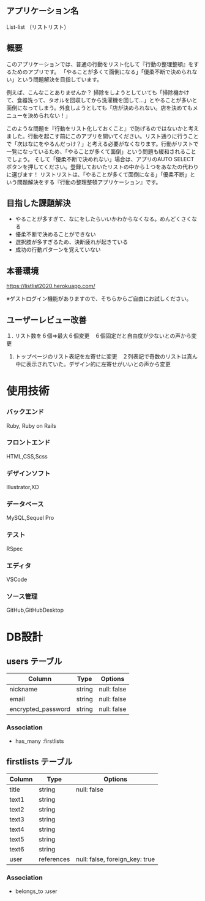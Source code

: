 ## アプリケーション名
List-list （リストリスト） 

## 概要
このアプリケーションでは、普通の行動をリスト化して『行動の整理整頓』をするためのアプリです。
「やることが多くて面倒になる」「優柔不断で決められない」という問題解決を目指しています。

例えば、こんなことありませんか？
掃除をしようとしていても「掃除機かけて、食器洗って、タオルを回収してから洗濯機を回して…」とやることが多いと面倒になってしまう。外食しようとしても「店が決められない。店を決めてもメニューを決められない！」

このような問題を『行動をリスト化しておくこと』で防げるのではないかと考えました。行動を起こす前にこのアプリを開いてください。リスト通りに行うことで「次はなにをやるんだっけ？」と考える必要がなくなります。行動がリストで一覧になっているため、「やることが多くて面倒」という問題も緩和されることでしょう。
そして「優柔不断で決めれない」場合は、アプリのAUTO SELECTボタンを押してください。登録しておいたリストの中から１つをあなたの代わりに選びます！
リストリストは、「やることが多くて面倒になる」「優柔不断」という問題解決をする『行動の整理整頓アプリケーション』です。

## 目指した課題解決
* やることが多すぎて、なにをしたらいいかわからなくなる。めんどくさくなる
* 優柔不断で決めることができない
* 選択肢が多すぎるため、決断疲れが起きている
* 成功の行動パターンを覚えていない

## 本番環境
https://listlist2020.herokuapp.com/

※ゲストログイン機能がありますので、そちらからご自由にお試しください。

## ユーザーレビュー改善
１. リスト数を６個⇒最大６個変更　６個固定だと自由度が少ないとの声から変更
1. トップページのリスト表記を左寄せに変更　２列表記で奇数のリストは真ん中に表示されていた。デザイン的に左寄せがいいとの声から変更

# 使用技術
### バックエンド
Ruby, Ruby on Rails
### フロントエンド
HTML,CSS,Scss
### デザインソフト
Illustrator,XD
### データベース
MySQL,Sequel Pro
### テスト
RSpec
### エディタ
VSCode
### ソース管理
GitHub,GitHubDesktop




# DB設計

## users テーブル
| Column | Type | Options |
| -- | -- | -- |
| nickname | string | null: false |
| email | string | null: false |
| encrypted_password | string | null: false |

### Association
- has_many :firstlists

## firstlists テーブル

| Column | Type | Options |
| --| -- | -- |
| title | string | null: false |
| text1 | string | |
| text2 | string | |
| text3 | string | |
| text4 | string | |
| text5 | string | |
| text6 | string | |
| user | references | null: false, foreign_key: true |

### Association
- belongs_to :user
